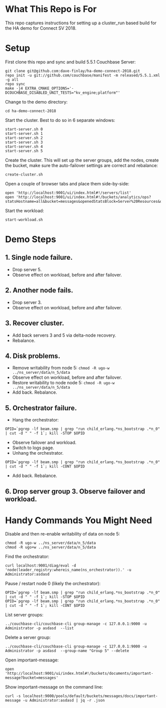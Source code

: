 # What This Repo is For 
This repo captures instructions for setting up a cluster_run based build 
for the HA demo for Connect SV 2018.

# Setup
First clone this repo and sync and build 5.5.1 Couchbase Server:
 
```
git clone git@github.com:dave-finlay/ha-demo-connect-2018.git
repo init -u git://github.com/couchbase/manifest -m released/5.5.1.xml -g all
repo sync
make -j4 EXTRA_CMAKE_OPTIONS='-DCOUCHBASE_DISABLED_UNIT_TESTS="kv_engine;platform"'
```

Change to the demo directory:
```
cd ha-demo-connect-2018
```

Start the cluster. Best to do so in 6 separate windows:

```
start-server.sh 0
start-server.sh 1
start-server.sh 2
start-server.sh 3
start-server.sh 4
start-server.sh 5
```

Create the cluster. This will set up the server groups, add the nodes, create the bucket,
make sure the auto-failover settings are correct and rebalance:

```
create-cluster.sh
```

Open a couple of browser tabs and place them side-by-side:
```
open 'http://localhost:9001/ui/index.html#!/servers/list'
open 'http://localhost:9001/ui/index.html#!/buckets/analytics/ops?statsHostname=all&bucket=messages&openedStatsBlock=Server%20Resources&openedStatsBlock=Summary&zoom=minute'
```

Start the workload:
```
start-workload.sh
```

# Demo Steps

## 1. Single node failure.
* Drop server 5. 
* Observe effect on workload, before and after failover.

## 2. Another node fails.
* Drop server 3.
* Observe effect on workload, before and after failover.

## 3. Recover cluster.
* Add back servers 3 and 5 via delta-node recovery. 
* Rebalance.

## 4. Disk problems.
* Remove writability from node 5: `chmod -R ugo-w ../ns_server/data/n_5/data`
* Observe effect on workload, before and after failover.
* Restore writability to node node 5: `chmod -R ugo-w ../ns_server/data/n_5/data`
* Add back. Rebalance.
    
## 5. Orchestrator failure.
* Hang the orchestrator:     
```
OPID=`pgrep -lf beam.smp | grep "run child_erlang.*ns_bootstrap .*n_0" | cut -d " " -f 1`; kill -STOP $OPID
```

* Observe failover and workload.
* Switch to logs page.
* Unhang the orchestrator.
```
OPID=`pgrep -lf beam.smp | grep "run child_erlang.*ns_bootstrap .*n_0" | cut -d " " -f 1`; kill -CONT $OPID
```
* Add back. Rebalance.
    
## 6. Drop server group 3. Observe failover and workload. 

# Handy Commands You Might Need

Disable and then re-enable writability of data on node 5:
```
chmod -R ugo-w ../ns_server/data/n_5/data
chmod -R ugo+w ../ns_server/data/n_5/data
```

Find the orchestrator:
```
curl localhost:9001/diag/eval -d 'node(leader_registry:whereis_name(ns_orchestrator)).' -u Administrator:asdasd
```

Pause / restart node 0 (likely the orchestrator):

```
OPID=`pgrep -lf beam.smp | grep "run child_erlang.*ns_bootstrap .*n_0" | cut -d " " -f 1`; kill -STOP $OPID
OPID=`pgrep -lf beam.smp | grep "run child_erlang.*ns_bootstrap .*n_0" | cut -d " " -f 1`; kill -CONT $OPID
```

List server groups:
```
../couchbase-cli/couchbase-cli group-manage -c 127.0.0.1:9000 -u Administrator -p asdasd  --list
```

Delete a server group:
```
../couchbase-cli/couchbase-cli group-manage -c 127.0.0.1:9000 -u Administrator -p asdasd  --group-name "Group 5" --delete
```

Open important-message:
```
open 'http://localhost:9001/ui/index.html#!/buckets/documents/important-message?bucket=messages'
```

Show important-message on the command line:
```
curl -s localhost:9000/pools/default/buckets/messages/docs/important-message -u Administrator:asdasd | jq -r .json
```


